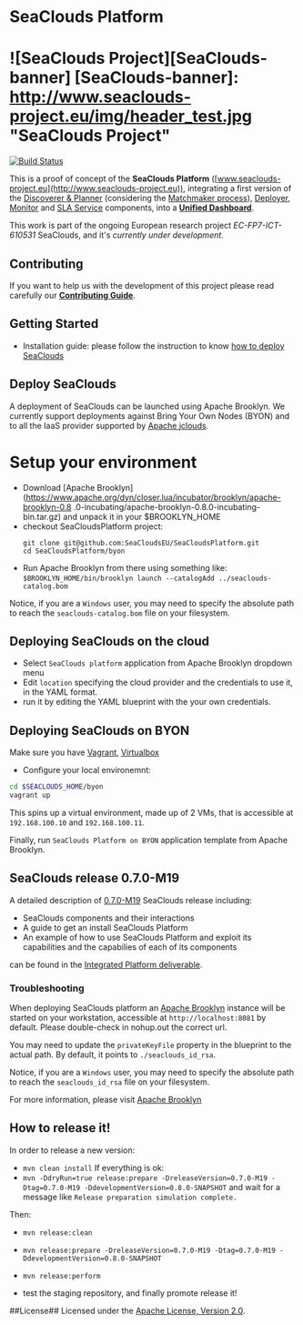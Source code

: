 SeaClouds Platform
==================
![SeaClouds Project][SeaClouds-banner]
[SeaClouds-banner]: http://www.seaclouds-project.eu/img/header_test.jpg  "SeaClouds Project"
==================
[![Build Status](https://api.travis-ci.org/SeaCloudsEU/SeaCloudsPlatform.svg?branch=master)](https://travis-ci.org/SeaCloudsEU/SeaCloudsPlatform)

This is a proof of concept of the **SeaClouds Platform** ([www.seaclouds-project.eu](http://www.seaclouds-project.eu)), integrating a first version of the [Discoverer & Planner](../planner-branch/planner/) (considering the [Matchmaker process](../planner-branch/planner/matchmaker/)), [Deployer](./deployer/), [Monitor](./monitor/) and [SLA Service](https://github.com/SeaCloudsEU/sla-core/) components, into a [**Unified Dashboard**](./dashboard/src/main/webapp).


This work is part of the ongoing European research project *EC-FP7-ICT-610531* SeaClouds, and it's *currently under development*.

Contributing
-------------
If you want to help us with the development of this project please read carefully our [**Contributing Guide**](CONTRIBUTING.md).

Getting Started
-------------------
* Installation guide: please follow the instruction to know [how to deploy SeaClouds](usage/installer/README.md)

## Deploy SeaClouds
A deployment of SeaClouds can be launched using Apache Brooklyn. We currently support deployments against Bring Your
Own Nodes (BYON) and to all the IaaS provider supported by [Apache jclouds](http://jclouds.org).

# Setup your environment

- Download [Apache Brooklyn](https://www.apache.org/dyn/closer.lua/incubator/brooklyn/apache-brooklyn-0.8
.0-incubating/apache-brooklyn-0.8.0-incubating-bin.tar.gz) and unpack it in your $BROOKLYN_HOME
- checkout SeaCloudsPlatform project:
  ```
  git clone git@github.com:SeaCloudsEU/SeaCloudsPlatform.git
  cd SeaCloudsPlatform/byon
  ```
- Run Apache Brooklyn from there using something like:
  `$BROOKLYN_HOME/bin/brooklyn launch --catalogAdd ../seaclouds-catalog.bom`

Notice, if you are a `Windows` user, you may need to specify the absolute path to reach the `seaclouds-catalog.bom` file on your filesystem.

## Deploying SeaClouds on the cloud

- Select `SeaClouds platform` application from Apache Brooklyn dropdown menu
- Edit `location` specifying the cloud provider and the credentials to use it, in the YAML format.
- run it by editing the YAML blueprint with the your own credentials.

## Deploying SeaClouds on BYON

Make sure you have [Vagrant](https://www.vagrantup.com/), [Virtualbox](https://www.virtualbox.org/)

- Configure your local environemnt:
```bash
cd $SEACLOUDS_HOME/byon
vagrant up
```
This spins up a virtual environment, made up of 2 VMs, that is accessible at `192.168.100.10` and `192.168.100.11`.

Finally, run `SeaClouds Platform on BYON` application template from Apache Brooklyn.

## SeaClouds release 0.7.0-M19

A detailed description of [0.7.0-M19](https://github.com/SeaCloudsEU/SeaCloudsPlatform/releases/tag/0.7.0-M19) SeaClouds release including:
- SeaClouds components and their interactions
- A guide to get an install SeaClouds Platform
- An example of how to use SeaClouds Platform and exploit its capabilities and the capabilies of each of its components

can be found in the [Integrated Platform deliverable](https://drive.google.com/file/d/0B3naRHlVBGTEdmYySFVWSGdIYzA/view?usp=sharing).

### Troubleshooting

When deploying SeaClouds platform an [Apache Brooklyn](http://brooklyn.io) instance will be started on your
workstation, accessible at `http://localhost:8081` by default. Please double-check in nohup.out the correct url.

You may need to update the `privateKeyFile` property in the blueprint to the actual path.
By default, it points to `./seaclouds_id_rsa`.

Notice, if you are a `Windows` user, you may need to specify the absolute path to reach the `seaclouds_id_rsa` file on your filesystem.

For more information, please visit [Apache Brooklyn](https://brooklyn.incubator.apache.org/download/index.html)

How to release it!
-------------------
In order to release a new version:

- `mvn clean install` If everything is ok:
- `mvn -DdryRun=true release:prepare -DreleaseVersion=0.7.0-M19 -Dtag=0.7.0-M19 -DdevelopmentVersion=0.8.0-SNAPSHOT` and wait for a message like `Release preparation simulation complete.`

Then:
- `mvn release:clean`
- `mvn release:prepare -DreleaseVersion=0.7.0-M19 -Dtag=0.7.0-M19 -DdevelopmentVersion=0.8.0-SNAPSHOT`
- `mvn release:perform`

- test the staging repository, and finally promote release it!

##License##
Licensed under the [Apache License, Version 2.0](http://www.apache.org/licenses/LICENSE-2.0).
